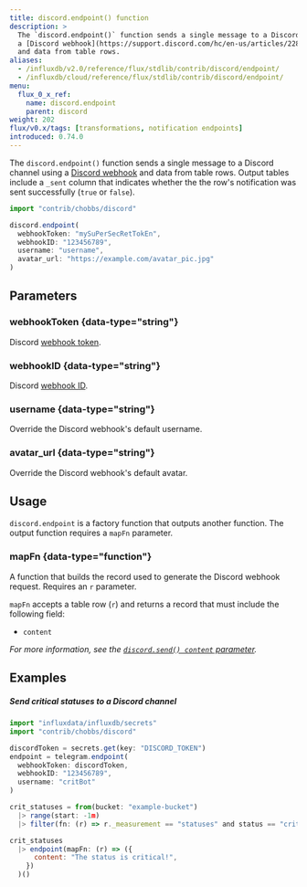 ```yaml
---
title: discord.endpoint() function
description: >
  The `discord.endpoint()` function sends a single message to a Discord channel using
  a [Discord webhook](https://support.discord.com/hc/en-us/articles/228383668-Intro-to-Webhooks&amp?page=3)
  and data from table rows.
aliases:
  - /influxdb/v2.0/reference/flux/stdlib/contrib/discord/endpoint/
  - /influxdb/cloud/reference/flux/stdlib/contrib/discord/endpoint/
menu:
  flux_0_x_ref:
    name: discord.endpoint
    parent: discord
weight: 202
flux/v0.x/tags: [transformations, notification endpoints]
introduced: 0.74.0
---
```


The `discord.endpoint()` function sends a single message to a Discord channel using
a [Discord webhook](https://support.discord.com/hc/en-us/articles/228383668-Intro-to-Webhooks&amp?page=3)
and data from table rows.
Output tables include a `_sent` column that indicates whether the
the row's notification was sent successfully (`true` or `false`).

```js
import "contrib/chobbs/discord"

discord.endpoint(
  webhookToken: "mySuPerSecRetTokEn",
  webhookID: "123456789",
  username: "username",
  avatar_url: "https://example.com/avatar_pic.jpg"
)
```

## Parameters

### webhookToken {data-type="string"}
Discord [webhook token](https://discord.com/developers/docs/resources/webhook).

### webhookID {data-type="string"}
Discord [webhook ID](https://discord.com/developers/docs/resources/webhook).

### username {data-type="string"}
Override the Discord webhook's default username.

### avatar_url {data-type="string"}
Override the Discord webhook's default avatar.

## Usage
`discord.endpoint` is a factory function that outputs another function.
The output function requires a `mapFn` parameter.

### mapFn {data-type="function"}
A function that builds the record used to generate the Discord webhook request.
Requires an `r` parameter.

`mapFn` accepts a table row (`r`) and returns a record that must include the
following field:

- `content`

_For more information, see the [`discord.send() content` parameter](/flux/v0.x/stdlib/contrib/chobbs/discord/send/#content)._

## Examples

##### Send critical statuses to a Discord channel
```js
import "influxdata/influxdb/secrets"
import "contrib/chobbs/discord"

discordToken = secrets.get(key: "DISCORD_TOKEN")
endpoint = telegram.endpoint(
  webhookToken: discordToken,
  webhookID: "123456789",
  username: "critBot"
)

crit_statuses = from(bucket: "example-bucket")
  |> range(start: -1m)
  |> filter(fn: (r) => r._measurement == "statuses" and status == "crit")

crit_statuses
  |> endpoint(mapFn: (r) => ({
      content: "The status is critical!",
    })
  )()
```
